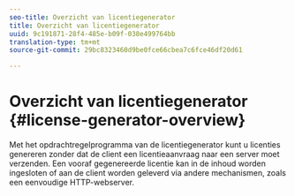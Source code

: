 ```yaml
---
seo-title: Overzicht van licentiegenerator
title: Overzicht van licentiegenerator
uuid: 9c191871-28f4-485e-b09f-038e499764bb
translation-type: tm+mt
source-git-commit: 29bc8323460d9be0fce66cbea7c6fce46df20d61

---
```



# Overzicht van licentiegenerator {#license-generator-overview}

Met het opdrachtregelprogramma van de licentiegenerator kunt u licenties genereren zonder dat de client een licentieaanvraag naar een server moet verzenden. Een vooraf gegenereerde licentie kan in de inhoud worden ingesloten of aan de client worden geleverd via andere mechanismen, zoals een eenvoudige HTTP-webserver.
